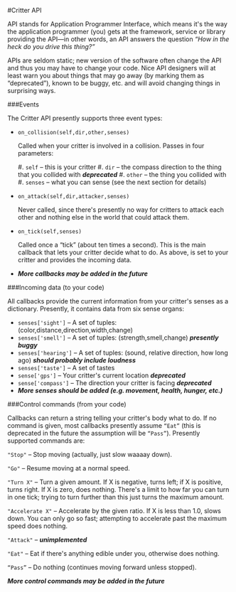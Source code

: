 ﻿#Critter API

API stands for Application Programmer Interface, which means it's the
way the application programmer (you) gets at the framework, service or
library providing the API—in other words, an API answers the question
*“How in the heck do you drive this thing?”*

APIs are seldom static; new version of the software often change the
API and thus you may have to change your code.  Nice API designers
will at least warn you about things that may go away (by marking them
as “deprecated”), known to be buggy, etc. and will avoid changing
things in surprising ways.

###Events

The Critter API presently supports three event types:

* `on_collision(self,dir,other,senses)`

    Called when your critter is involved in a collision.  Passes in four parameters:

    #. `self` – this is your critter
    #. `dir` – the compass direction to the thing that you collided with ***deprecated***
    #. `other` – the thing you collided with
    #. `senses` – what you can sense (see the next section for details)

* `on_attack(self,dir,attacker,senses)`

    Never called, since there's presently no way for critters to attack
    each other and nothing else in the world that could attack them.

* `on_tick(self,senses)`

    Called once a “tick” (about ten times a second).  This is the main
    callback that lets your critter decide what to do.  As above, <self> is
    set to your critter and <senses> provides the incoming data.

* ***More callbacks may be added in the future***


###Incoming data (to your code)

All callbacks provide the current information from your critter's
senses as a dictionary.  Presently, it contains data from six sense
organs:

* `senses['sight']` – A set of tuples: (color,distance,direction,width,change)
* `senses['smell']` – A set of tuples: (strength,smell,change) ***presently buggy***
* `senses['hearing']` – A set of tuples: (sound, relative direction, how
long ago) ***should probably include loudness***
* `senses['taste']` – A set of tastes
* `sense['gps']` – Your critter's current location  ***deprecated***
* `sense['compass']` – The direction your critter is facing ***deprecated***
* ***More senses should be added (e.g. movement, health, hunger, etc.)***

###Control commands (from your code)

Callbacks can return a string telling your critter's body what to do.
If no command is given, most callbacks presently assume `“Eat”` (this is
deprecated in the future the assumption will be `“Pass”`).  Presently
supported commands are:


`"Stop"` – Stop moving (actually, just slow waaaay down).

`"Go"` – Resume moving at a normal speed.

`"Turn X"` – Turn a given amount.  If X is negative, turns left; if X is
positive, turns right.  If X is zero, does nothing.  There's a limit
to how far you can turn in one tick; trying to turn further than this
just turns the maximum amount.

`"Accelerate X"` – Accelerate by the given ratio.  If X is less than
1.0, slows down.  You can only go so fast; attempting to accelerate
past the maximum speed does nothing.

`"Attack"` – ***unimplemented***

`"Eat"` – Eat if there's anything edible under you, otherwise does nothing.

`“Pass”` – Do nothing (continues moving forward unless stopped).

***More control commands may be added in the future***
